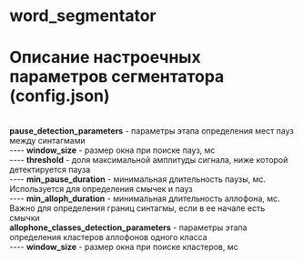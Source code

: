 # word_segmentator

<h1>Описание настроечных параметров сегментатора (config.json)</h1>
<br/>
<b>pause_detection_parameters</b> - параметры этапа определения мест пауз между синтагмами
<br/>
---- <b>window_size</b> - размер окна при поиске пауз, мс
<br/>
---- <b>threshold</b> - доля максимальной амплитуды сигнала, ниже которой детектируется пауза
<br/>
---- <b>min_pause_duration</b> - минимальная длительность паузы, мс. Используется для определения смычек и пауз
<br/>
---- <b>min_alloph_duration</b> - минимальная длительность аллофона, мс. Важно для определения границ синтагмы, если в ее начале есть смычки
<br/>
<b>allophone_classes_detection_parameters</b> - параметры этапа определения кластеров аллофонов одного класса
<br/>
---- <b>window_size</b> - размер окна при поиске кластеров, мс
